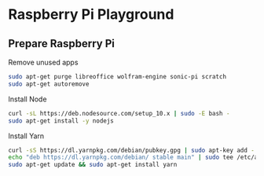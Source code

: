 # Raspberry Pi Playground

## Prepare Raspberry Pi

Remove unused apps

```sh
sudo apt-get purge libreoffice wolfram-engine sonic-pi scratch
sudo apt-get autoremove
```

Install Node

```sh
curl -sL https://deb.nodesource.com/setup_10.x | sudo -E bash -
sudo apt-get install -y nodejs
```

Install Yarn

```sh
curl -sS https://dl.yarnpkg.com/debian/pubkey.gpg | sudo apt-key add -
echo "deb https://dl.yarnpkg.com/debian/ stable main" | sudo tee /etc/apt/sources.list.d/yarn.list
sudo apt-get update && sudo apt-get install yarn
```
